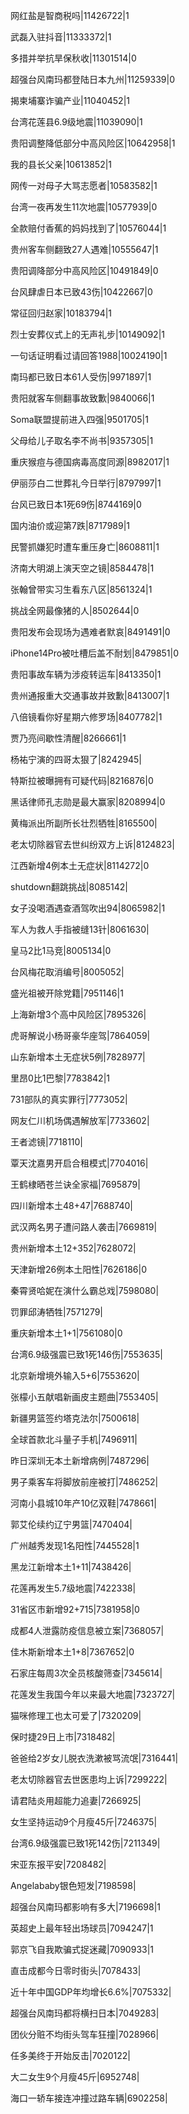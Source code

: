网红盐是智商税吗|11426722|1

武磊入驻抖音|11333372|1

多措并举抗旱保秋收|11301514|0

超强台风南玛都登陆日本九州|11259339|0

揭柬埔寨诈骗产业|11040452|1

台湾花莲县6.9级地震|11039090|1

贵阳调整降低部分中高风险区|10642958|1

我的县长父亲|10613852|1

网传一对母子大骂志愿者|10583582|1

台湾一夜再发生11次地震|10577939|0

全款赔付香蕉的妈妈找到了|10576044|1

贵州客车侧翻致27人遇难|10555647|1

贵阳调降部分中高风险区|10491849|0

台风肆虐日本已致43伤|10422667|0

常征回归赵家|10183794|1

烈士安葬仪式上的无声礼步|10149092|1

一句话证明看过请回答1988|10024190|1

南玛都已致日本61人受伤|9971897|1

贵阳就客车侧翻事故致歉|9840066|1

Soma联盟提前进入四强|9501705|1

父母给儿子取名李不尚书|9357305|1

重庆猴痘与德国病毒高度同源|8982017|1

伊丽莎白二世葬礼今日举行|8797997|1

台风已致日本1死69伤|8744169|0

国内油价或迎第7跌|8717989|1

民警抓嫌犯时遭车重压身亡|8608811|1

济南大明湖上演天空之镜|8584478|1

张翰曾带实习生看东八区|8561324|1

挑战全网最像猪的人|8502644|0

贵阳发布会现场为遇难者默哀|8491491|0

iPhone14Pro被吐槽后盖不耐划|8479851|0

贵阳事故车辆为涉疫转运车|8413350|1

贵州通报重大交通事故并致歉|8413007|1

八倍镜看你好星期六修罗场|8407782|1

贾乃亮间歇性清醒|8266661|1

杨祐宁演的四哥太狠了|8242945|

特斯拉被曝拥有可疑代码|8216876|0

黑话律师孔志勋是最大赢家|8208994|0

黄梅派出所副所长壮烈牺牲|8165500|

老太切除器官去世纠纷双方上诉|8124823|

江西新增4例本土无症状|8114272|0

shutdown翻跳挑战|8085142|

女子没喝酒遇查酒驾吹出94|8065982|1

军人为救人手指被缝13针|8061630|

皇马2比1马竞|8005134|0

台风梅花取消编号|8005052|

盛光祖被开除党籍|7951146|1

上海新增3个高中风险区|7895326|

虎哥解说小杨哥豪华座驾|7864059|

山东新增本土无症状5例|7828977|

里昂0比1巴黎|7783842|1

731部队的真实罪行|7773052|

网友仁川机场偶遇解放军|7733602|

王者滤镜|7718110|

覃天沈嘉男开启合租模式|7704016|

王鹤棣晒苍兰诀全家福|7695879|

四川新增本土48+47|7688740|

武汉两名男子遭问路人袭击|7669819|

贵州新增本土12+352|7628072|

天津新增26例本土阳性|7626186|0

秦霄贤哈妮在演什么霸总戏|7598080|

罚罪邱涛牺牲|7571279|

重庆新增本土1+1|7561080|0

台湾6.9级强震已致1死146伤|7553635|

北京新增境外输入5+6|7553620|

张檬小五献唱新画皮主题曲|7553405|

新疆男篮签约塔克法尔|7500618|

全球首款北斗量子手机|7496911|

昨日深圳无本土新增病例|7487296|

男子乘客车将脚放前座被打|7486252|

河南小县城10年产10亿双鞋|7478661|

郭艾伦续约辽宁男篮|7470404|

广州越秀发现1名阳性|7445528|1

黑龙江新增本土1+11|7438426|

花莲再发生5.7级地震|7422338|

31省区市新增92+715|7381958|0

成都4人泄露防疫信息被立案|7368057|

佳木斯新增本土1+8|7367652|0

石家庄每周3次全员核酸筛查|7345614|

花莲发生我国今年以来最大地震|7323727|

猫咪修理工也太可爱了|7320209|

保时捷29日上市|7318482|

爸爸给2岁女儿脱衣洗漱被骂流氓|7316441|

老太切除器官去世医患均上诉|7299222|

请君陆炎用超能力追妻|7266925|

女生坚持运动9个月瘦45斤|7246375|

台湾6.9级强震已致1死142伤|7211349|

宋亚东报平安|7208482|

Angelababy银色短发|7198598|

超强台风南玛都影响有多大|7196698|1

英超史上最年轻出场球员|7094247|1

郭京飞自我欺骗式捉迷藏|7090933|1

直击成都今日零时街头|7078433|

近十年中国GDP年均增长6.6%|7075332|

超强台风南玛都将横扫日本|7049283|

团伙分赃不均街头驾车狂撞|7028966|

任多美终于开始反击|7020122|

大二女生9个月瘦45斤|6952748|

海口一轿车接连冲撞过路车辆|6902258|

